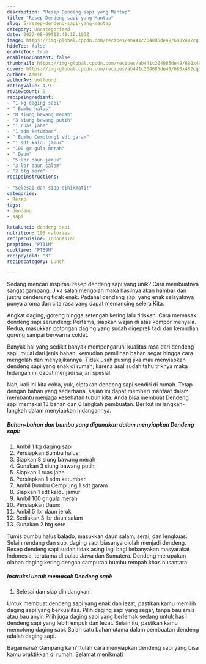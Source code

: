 ```yaml
---
description: "Resep Dendeng sapi yang Mantap"
title: "Resep Dendeng sapi yang Mantap"
slug: 5-resep-dendeng-sapi-yang-mantap
category: Uncategorized
date: 2022-08-09T12:49:16.103Z
image: https://img-global.cpcdn.com/recipes/ab441c204085de49/680x482cq70/dendeng-sapi-foto-resep-utama.jpg
hideToc: false
enableToc: true
enableTocContent: false
thumbnail: https://img-global.cpcdn.com/recipes/ab441c204085de49/680x482cq70/dendeng-sapi-foto-resep-utama.jpg
cover: https://img-global.cpcdn.com/recipes/ab441c204085de49/680x482cq70/dendeng-sapi-foto-resep-utama.jpg
author: Admin
authorAv: notfound
ratingvalue: 4.9
reviewcount: 9
recipeingredient:
- "1 kg daging sapi"
- " Bumbu halus"
- "8 siung bawang merah"
- "3 siung bawang putih"
- "1 ruas jahe"
- "1 sdm ketumbar"
- " Bumbu Cemplung1 sdt garam"
- "1 sdt kaldu jamur"
- "100 gr gula merah"
- " Daun"
- "5 lbr daun jeruk"
- "3 lbr daun salam"
- "2 btg sere"
recipeinstructions:

- "Selesai dan siap dinikmati!"
categories:
- Resep
tags:
- dendeng
- sapi

katakunci: dendeng sapi 
nutrition: 195 calories
recipecuisine: Indonesian
preptime: "PT31M"
cooktime: "PT59M"
recipeyield: "3"
recipecategory: Lunch

---
```





Sedang mencari inspirasi resep dendeng sapi yang unik? Cara membuatnya sangat gampang. Jika salah mengolah maka hasilnya akan hambar dan justru cenderung tidak enak. Padahal dendeng sapi yang enak selayaknya punya aroma dan cita rasa yang dapat memancing selera Kita.





Angkat daging, goreng hingga setengah kering lalu tiriskan. Cara memasak dendeng sapi serundeng: Pertama, siapkan wajan di atas kompor menyala. Kedua, masukkan potongan daging yang sudah digeprek tadi dan kemudian goreng sampai berwarna coklat.

Banyak hal yang sedikit banyak mempengaruhi kualitas rasa dari dendeng sapi, mulai dari jenis bahan, kemudian pemilihan bahan segar hingga cara mengolah dan menyajikannya. Tidak usah pusing jika mau menyiapkan dendeng sapi yang enak di rumah, karena asal sudah tahu triknya maka hidangan ini dapat menjadi sajian spesial.






Nah, kali ini kita coba, yuk, ciptakan dendeng sapi sendiri di rumah. Tetap dengan bahan yang sederhana, sajian ini dapat memberi manfaat dalam membantu menjaga kesehatan tubuh kita. Anda bisa membuat Dendeng sapi memakai 13 bahan dan 0 langkah pembuatan. Berikut ini langkah-langkah dalam menyiapkan hidangannya.

<!--inarticleads1-->

##### Bahan-bahan dan bumbu yang digunakan dalam menyiapkan Dendeng sapi:

1. Ambil 1 kg daging sapi
1. Persiapkan  Bumbu halus:
1. Siapkan 8 siung bawang merah
1. Gunakan 3 siung bawang putih
1. Siapkan 1 ruas jahe
1. Persiapkan 1 sdm ketumbar
1. Ambil  Bumbu Cemplung:1 sdt garam
1. Siapkan 1 sdt kaldu jamur
1. Ambil 100 gr gula merah
1. Persiapkan  Daun:
1. Ambil 5 lbr daun jeruk
1. Sediakan 3 lbr daun salam
1. Gunakan 2 btg sere


Tumis bumbu halus balado, masukkan daun salam, serai, dan lengkuas. Selain rendang dan sup, daging sapi biasanya diolah menjadi dendeng. Resep dendeng sapi sudah tidak asing lagi bagi kebanyakan masyarakat Indonesia, terutama di pulau Jawa dan Sumatera. Dendeng merupakan olahan daging kering dengan campuran bumbu rempah khas nusantara. 

<!--inarticleads2-->

##### Instruksi untuk memasak Dendeng sapi:


1. Selesai dan siap dihidangkan!

Untuk membuat dendeng sapi yang enak dan lezat, pastikan kamu memilih daging sapi yang berkualitas. Pilih daging sapi yang segar, tanpa bau amis atau bau anyir. Pilih juga daging sapi yang berlemak sedang untuk hasil dendeng sapi yang lebih empuk dan lezat. Selain itu, pastikan kamu memotong daging sapi. Salah satu bahan utama dalam pembuatan dendeng adalah daging sapi. 

Bagaimana? Gampang kan? Itulah cara menyiapkan dendeng sapi yang bisa kamu praktikkan di rumah. Selamat menikmati
